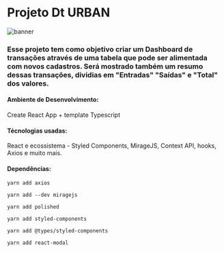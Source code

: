 # Projeto Dt URBAN
![banner](https://user-images.githubusercontent.com/81394067/137567797-e880b964-badc-414f-993d-d7e2bf29e80b.png)


### Esse projeto tem como objetivo criar um Dashboard de transações através de uma tabela que pode ser alimentada com novos cadastros. Será mostrado também um resumo dessas transações, dividias em "Entradas" "Saídas" e "Total" dos valores.

#### Ambiente de Desenvolvimento:
Create React App + template Typescript

#### Técnologias usadas:
React e ecossistema - Styled Components, MirageJS, Context API, hooks, Axios e muito mais.

#### Dependências:
```
yarn add axios
```
```
yarn add --dev miragejs
```
```
yarn add polished
```
```
yarn add styled-components
```
```
yarn add @types/styled-components
```
```
yarn add react-modal
```
